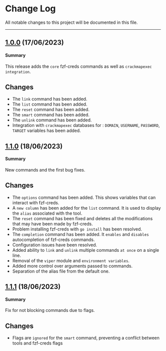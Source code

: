 # Change Log

All notable changes to this project will be documented in this file.

--- 

## [1.0.0](https://github.com/QU35T-code/fzf-creds/releases/tag/1.0.0) (17/06/2023)

#### Summary
This release adds the `core` fzf-creds commands as well as `crackmapexec integration`.

## Changes
- The `link` command has been added.
- The `list` command has been added.
- The `reset` command has been added.
- The `smart` command has been added.
- The `unlink` command has been added.
- Integration with `crackmapexec` databases for : `DOMAIN`, `USERNAME`, `PASSWORD`, `TARGET` variables has been added.

## [1.1.0](https://github.com/QU35T-code/fzf-creds/releases/tag/1.1.0) (18/06/2023)

#### Summary
New commands and the first bug fixes.

## Changes
- The `options` command has been added. This shows variables that can interact with fzf-creds.
- A `new column` has been added for the `list` command. It is used to display the `alias` associated with the tool.
- The `reset` command has been fixed and deletes all the modifications that may have been made by fzf-creds.
- Problem installing fzf-creds with `go install` has been resolved.
- The `completion` command has been added. It `enables` and `disables` autocompletion of fzf-creds commands.
- Configuration issues have been resolved.
- Added ability to `link` and `unlink` multiple commands `at once` on a single line.
- Removal of the `viper` module and `environment variables`.
- Added more control over arguments passed to commands.
- Separation of the alias file from the default one.

## [1.1.1](https://github.com/QU35T-code/fzf-creds/releases/tag/1.1.1) (18/06/2023)

#### Summary
Fix for not blocking commands due to flags.

## Changes
- Flags are `ignored` for the `smart` command, preventing a conflict between tools and fzf-creds flags